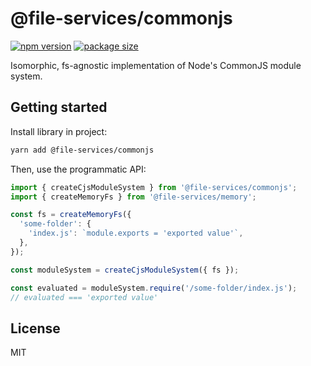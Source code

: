 # @file-services/commonjs

[![npm version](https://img.shields.io/npm/v/@file-services/commonjs.svg)](https://www.npmjs.com/package/@file-services/commonjs)
[![package size](https://badgen.net/bundlephobia/minzip/@file-services/commonjs)](https://bundlephobia.com/result?p=@file-services/commonjs)

Isomorphic, fs-agnostic implementation of Node's CommonJS module system.

## Getting started

Install library in project:

```sh
yarn add @file-services/commonjs
```

Then, use the programmatic API:

```ts
import { createCjsModuleSystem } from '@file-services/commonjs';
import { createMemoryFs } from '@file-services/memory';

const fs = createMemoryFs({
  'some-folder': {
    'index.js': `module.exports = 'exported value'`,
  },
});

const moduleSystem = createCjsModuleSystem({ fs });

const evaluated = moduleSystem.require('/some-folder/index.js');
// evaluated === 'exported value'
```

## License

MIT
